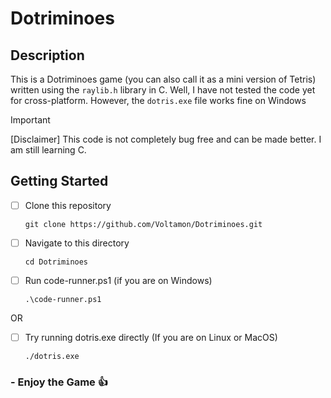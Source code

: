 # Dotriminoes

## Description
This is a Dotriminoes game (you can also call it as a mini version of Tetris) written using the `raylib.h` library in C. Well, I have not tested the code yet for cross-platform. However, the `dotris.exe` file works fine on Windows

> [!IMPORTANT]
> [Disclaimer] This code is not completely bug free and can be made better. I am still learning C.

## Getting Started
- [ ] Clone this repository
  ```
  git clone https://github.com/Voltamon/Dotriminoes.git
  ```
- [ ] Navigate to this directory
  ```
  cd Dotriminoes
  ```
- [ ] Run code-runner.ps1 (if you are on Windows)
  ```
  .\code-runner.ps1
  ```
OR
- [ ] Try running dotris.exe directly (If you are on Linux or MacOS)
  ```
  ./dotris.exe
  ```
###  - Enjoy the Game :+1:

